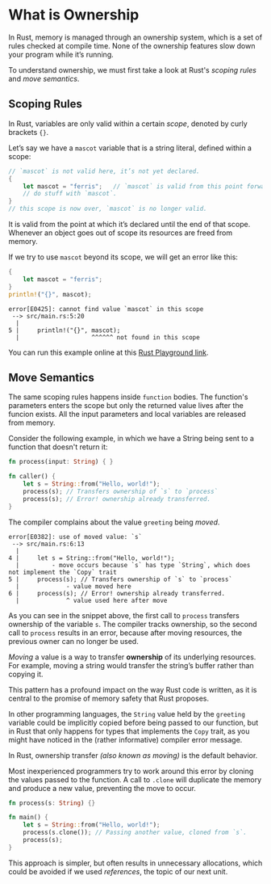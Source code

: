# What is Ownership

In Rust, memory is managed through an ownership system, which is a set of rules checked at compile
time. None of the ownership features slow down your program while it’s running.

To understand ownership, we must first take a look at Rust's *scoping rules* and *move semantics*.

## Scoping Rules

In Rust, variables are only valid within a certain *scope*, denoted by curly brackets `{}`.

Let’s say we have a `mascot` variable that is a string literal, defined within a scope:

```rust
// `mascot` is not valid here, it’s not yet declared.
{
    let mascot = "ferris";   // `mascot` is valid from this point forward.
    // do stuff with `mascot`.
}
// this scope is now over, `mascot` is no longer valid.
```

It is valid from the point at which it’s declared until the end of that scope. Whenever an object
goes out of scope its resources are freed from memory.

If we try to use `mascot` beyond its scope, we will get an error like this:

```rust
{
    let mascot = "ferris";
}
println!("{}", mascot);
```

    error[E0425]: cannot find value `mascot` in this scope
     --> src/main.rs:5:20
      |
    5 |     println!("{}", mascot);
      |                    ^^^^^^ not found in this scope

You can run this example online at this [Rust Playground link](https://play.rust-lang.org/?version=stable&mode=debug&edition=2018&gist=1fc552675319bd4a6954339519513f6e).

## Move Semantics

The same scoping rules happens inside `function` bodies. The function's parameters enters the scope
but only the returned value lives after the funcion exists. All the input parameters and local
variables are released from memory.

Consider the following example, in which we have a String being sent to a function that doesn't
return it:

```rust
fn process(input: String) { }

fn caller() {
    let s = String::from("Hello, world!");
    process(s); // Transfers ownership of `s` to `process`
    process(s); // Error! ownership already transferred.
}
```

The compiler complains about the value `greeting` being *moved*.

    error[E0382]: use of moved value: `s`
     --> src/main.rs:6:13
      |
    4 |     let s = String::from("Hello, world!");
      |         - move occurs because `s` has type `String`, which does not implement the `Copy` trait
    5 |     process(s); // Transfers ownership of `s` to `process`
      |             - value moved here
    6 |     process(s); // Error! ownership already transferred.
      |             ^ value used here after move

As you can see in the snippet above, the first call to `process` transfers ownership of the variable
`s`. The compiler tracks ownership, so the second call to `process` results in an error, because
after moving resources, the previous owner can no longer be used.

*Moving* a value is a way to transfer **ownership** of its underlying resources. For example, moving
a string would transfer the string’s buffer rather than copying it.

This pattern has a profound impact on the way Rust code is written, as it is central to the promise
of memory safety that Rust proposes.

In other programming languages, the `String` value held by the `greeting` variable could be
implicitly copied before being passed to our function, but in Rust that only happens for types that
implements the `Copy` trait, as you might have noticed in the (rather informative) compiler error
message.

In Rust, ownership transfer *(also known as moving)* is the default behavior.

Most inexperienced programmers try to work around this error by cloning the values passed to the
function. A call to `.clone` will duplicate the memory and produce a new value, preventing the move
to occur.

```rust
fn process(s: String) {}

fn main() {
    let s = String::from("Hello, world!");
    process(s.clone()); // Passing another value, cloned from `s`.
    process(s);
}
```

This approach is simpler, but often results in unnecessary allocations, which could be avoided if we
used *references*, the topic of our next unit.
